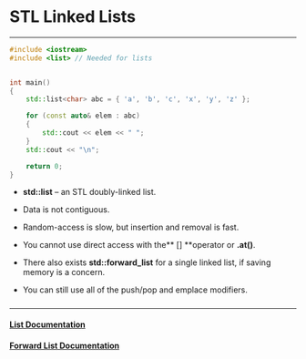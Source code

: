 # STL Linked Lists

---

```cpp
#include <iostream>
#include <list> // Needed for lists


int main()
{
    std::list<char> abc = { 'a', 'b', 'c', 'x', 'y', 'z' };

    for (const auto& elem : abc)
    {
        std::cout << elem << " ";
    }
    std::cout << "\n";

    return 0;
}

```

* **std::list** – an STL doubly-linked list.

* Data is not contiguous.

* Random-access is slow, but insertion and removal is fast.

* You cannot use direct access with the** \[\] **operator or **.at\(\)**.

* There also exists **std::forward\_list** for a single linked list, if saving memory is a concern.

* You can still use all of the push/pop and emplace modifiers.

##### 

---

#### [List Documentation](http://www.cplusplus.com/reference/list/list/)

#### [Forward List Documentation](http://www.cplusplus.com/reference/forward_list/forward_list/)



